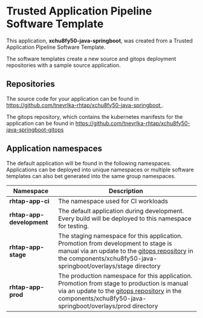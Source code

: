 # Trusted Application Pipeline Software Template

This application, **xchu8fy50-java-springboot**, was created from a Trusted Application Pipeline Software Template.

The software templates create a new source and gitops deployment repositories with a sample source application. 

## Repositories

The source code for your application can be found in [https://github.com/tnevrlka-rhtap/xchu8fy50-java-springboot ](https://github.com/tnevrlka-rhtap/xchu8fy50-java-springboot ).
 
The gitops repository, which contains the kubernetes manifests for the application can be found in 
[https://github.com/tnevrlka-rhtap/xchu8fy50-java-springboot-gitops ](https://github.com/tnevrlka-rhtap/xchu8fy50-java-springboot-gitops ) 

## Application namespaces 

The default application will be found in the following namespaces. Applications can be deployed into unique namespaces or multiple software templates can also bet generated into the same group namespaces.  

|  Namespace   |  Description   |  
| -------- | -------- |
| **rhtap-app-ci** | The namespace used for CI workloads |
| **rhtap-app-development** | The default application during development. Every build will be deployed to this namespace for testing. |
| **rhtap-app-stage** | The staging namespace for this application. Promotion from development to stage is manual via an update to the [gitops repository](https://github.com/tnevrlka-rhtap/xchu8fy50-java-springboot-gitops ) in the components/xchu8fy50-java-springboot/overlays/stage directory |
| **rhtap-app-prod** | The production namespace for this application. Promotion from stage to production is manual via an update to the [gitops repository](https://github.com/tnevrlka-rhtap/xchu8fy50-java-springboot-gitops ) in the components/xchu8fy50-java-springboot/overlays/prod directory |
